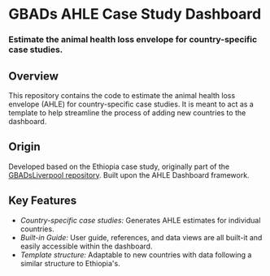 # GBADs AHLE Case Study Dashboard

<h3>Estimate the animal health loss envelope for country-specific case studies.<h3>

<h2>Overview</h2>

This repository contains the code to estimate the animal health loss envelope (AHLE) for country-specific case studies. It is meant to act as a template to help streamline the process of adding new countries to the dashboard.

<h2>Origin</h2>

Developed based on the Ethiopia case study, originally part of the [GBADsLiverpool repository](https://github.com/GBADsInformatics/GBADsLiverpool).
Built upon the AHLE Dashboard framework.

<h2>Key Features</h2>

<ul>
	<li><em>Country-specific case studies:</em> Generates AHLE estimates for individual countries. </li>
	<li><em>Built-in Guide:</em> User guide, references, and data views are all built-it and easily accessible within the dashboard. </li>
	<li><em>Template structure:</em> Adaptable to new countries with data following a similar structure to Ethiopia's. </li>
</ul>